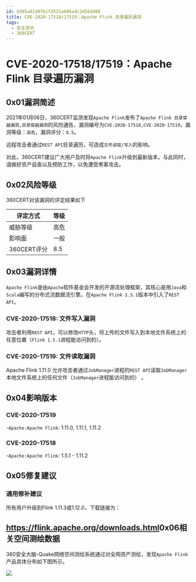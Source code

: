 ```yaml
---
id: b985a81d0fbcfd531a686a4c2d56d489
title: CVE-2020-17518/17519：Apache Flink 目录遍历漏洞
tags: 
  - 安全资讯
  - 360CERT
---
```


# CVE-2020-17518/17519：Apache Flink 目录遍历漏洞

0x01漏洞简述
--------


2021年01月06日，360CERT监测发现`Apache Flink`发布了`Apache Flink 目录穿越漏洞,目录穿越漏洞`的风险通告，漏洞编号为`CVE-2020-17518,CVE-2020-17519`，漏洞等级：`高危`，漏洞评分：`8.5`。

远程攻击者通过`REST API`目录遍历，可造成`文件读取/写入`的影响。

对此，360CERT建议广大用户及时将`Apache Flink`升级到最新版本。与此同时，请做好资产自查以及预防工作，以免遭受黑客攻击。

0x02风险等级
--------

360CERT对该漏洞的评定结果如下



| 评定方式 | 等级 |
| --- | --- |
| 威胁等级 | 高危 |
| 影响面 | 一般 |
| 360CERT评分 | 8.5 |

0x03漏洞详情
--------

`Apache Flink`是由`Apache`软件基金会开发的开源流处理框架，其核心是用`Java`和`Scala`编写的分布式流数据流引擎。在`Apache Flink 1.5.1`版本中引入了`REST API`。

### CVE-2020-17518: 文件写入漏洞

攻击者利用`REST API`，可以修改`HTTP`头，将上传的文件写入到本地文件系统上的任意位置（`Flink 1.5.1`进程能访问到的）。

### CVE-2020-17519: 文件读取漏洞

Apache Flink 1.11.0 允许攻击者通过`JobManager`进程的`REST API`读取`JobManager`本地文件系统上的任何文件（`JobManager`进程能访问到的） 。

0x04影响版本
--------

### CVE-2020-17519

-`Apache:Apache Flink`: 1.11.0, 1.11.1, 1.11.2

### CVE-2020-17518

-`Apache:Apache Flink`: 1.5.1 - 1.11.2

0x05修复建议
--------

### 通用修补建议

所有用户升级到Flink 1.11.3或1.12.0，下载链接为：

<https://flink.apache.org/downloads.html>0x06相关空间测绘数据
------------

360安全大脑-Quake网络空间测绘系统通过对全网资产测绘，发现`Apache Flink`产品具体分布如下图所示。

![](https://p403.ssl.qhimgs4.com/t019b0b3bd8b5b11e15.png)